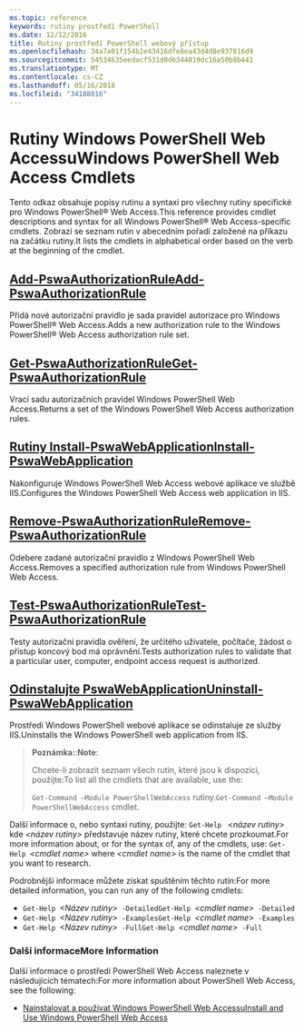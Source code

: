 ```yaml
---
ms.topic: reference
keywords: rutiny prostředí PowerShell
ms.date: 12/12/2016
title: Rutiny prostředí PowerShell webový přístup
ms.openlocfilehash: 34a7a01f154b2e43416dfe8ea43d4d8e937816d9
ms.sourcegitcommit: 54534635eedacf531d8d6344019dc16a50b8b441
ms.translationtype: MT
ms.contentlocale: cs-CZ
ms.lasthandoff: 05/16/2018
ms.locfileid: "34188016"
---
```

# <a name="windows-powershell-web-access-cmdlets"></a><span data-ttu-id="73021-103">Rutiny Windows PowerShell Web Accessu</span><span class="sxs-lookup"><span data-stu-id="73021-103">Windows PowerShell Web Access Cmdlets</span></span>

<span data-ttu-id="73021-104">Tento odkaz obsahuje popisy rutinu a syntaxi pro všechny rutiny specifické pro Windows PowerShell® Web Access.</span><span class="sxs-lookup"><span data-stu-id="73021-104">This reference provides cmdlet descriptions and syntax for all Windows PowerShell® Web Access-specific cmdlets.</span></span> <span data-ttu-id="73021-105">Zobrazí se seznam rutin v abecedním pořadí založené na příkazu na začátku rutiny.</span><span class="sxs-lookup"><span data-stu-id="73021-105">It lists the cmdlets in alphabetical order based on the verb at the beginning of the cmdlet.</span></span>

## <a name="add-pswaauthorizationruleadd-pswaauthorizationrulemd"></a>[<span data-ttu-id="73021-106">Add-PswaAuthorizationRule</span><span class="sxs-lookup"><span data-stu-id="73021-106">Add-PswaAuthorizationRule</span></span>](add-pswaauthorizationrule.md)

<span data-ttu-id="73021-107">Přidá nové autorizační pravidlo je sada pravidel autorizace pro Windows PowerShell® Web Access.</span><span class="sxs-lookup"><span data-stu-id="73021-107">Adds a new authorization rule to the Windows PowerShell® Web Access authorization rule set.</span></span>

## <a name="get-pswaauthorizationruleget-pswaauthorizationrulemd"></a>[<span data-ttu-id="73021-108">Get-PswaAuthorizationRule</span><span class="sxs-lookup"><span data-stu-id="73021-108">Get-PswaAuthorizationRule</span></span>](get-pswaauthorizationrule.md)

<span data-ttu-id="73021-109">Vrací sadu autorizačních pravidel Windows PowerShell Web Access.</span><span class="sxs-lookup"><span data-stu-id="73021-109">Returns a set of the Windows PowerShell Web Access authorization rules.</span></span>

## <a name="install-pswawebapplicationinstall-pswawebapplicationmd"></a>[<span data-ttu-id="73021-110">Rutiny Install-PswaWebApplication</span><span class="sxs-lookup"><span data-stu-id="73021-110">Install-PswaWebApplication</span></span>](install-pswawebapplication.md)

<span data-ttu-id="73021-111">Nakonfiguruje Windows PowerShell Web Access webové aplikace ve službě IIS.</span><span class="sxs-lookup"><span data-stu-id="73021-111">Configures the Windows PowerShell Web Access web application in IIS.</span></span>

## <a name="remove-pswaauthorizationruleremove-pswaauthorizationrulemd"></a>[<span data-ttu-id="73021-112">Remove-PswaAuthorizationRule</span><span class="sxs-lookup"><span data-stu-id="73021-112">Remove-PswaAuthorizationRule</span></span>](remove-pswaauthorizationrule.md)

<span data-ttu-id="73021-113">Odebere zadané autorizační pravidlo z Windows PowerShell Web Access.</span><span class="sxs-lookup"><span data-stu-id="73021-113">Removes a specified authorization rule from Windows PowerShell Web Access.</span></span>

## <a name="test-pswaauthorizationruletest-pswaauthorizationrulemd"></a>[<span data-ttu-id="73021-114">Test-PswaAuthorizationRule</span><span class="sxs-lookup"><span data-stu-id="73021-114">Test-PswaAuthorizationRule</span></span>](test-pswaauthorizationrule.md)

<span data-ttu-id="73021-115">Testy autorizační pravidla ověření, že určitého uživatele, počítače, žádost o přístup koncový bod má oprávnění.</span><span class="sxs-lookup"><span data-stu-id="73021-115">Tests authorization rules to validate that a particular user, computer, endpoint access request is authorized.</span></span>

## <a name="uninstall-pswawebapplicationuninstall-pswawebapplicationmd"></a>[<span data-ttu-id="73021-116">Odinstalujte PswaWebApplication</span><span class="sxs-lookup"><span data-stu-id="73021-116">Uninstall-PswaWebApplication</span></span>](uninstall-pswawebapplication.md)

<span data-ttu-id="73021-117">Prostředí Windows PowerShell webové aplikace se odinstaluje ze služby IIS.</span><span class="sxs-lookup"><span data-stu-id="73021-117">Uninstalls the Windows PowerShell web application from IIS.</span></span>

><span data-ttu-id="73021-118">**Poznámka:**:</span><span class="sxs-lookup"><span data-stu-id="73021-118">**Note**:</span></span>
>
><span data-ttu-id="73021-119">Chcete-li zobrazit seznam všech rutin, které jsou k dispozici, použijte:</span><span class="sxs-lookup"><span data-stu-id="73021-119">To list all the cmdlets that are available, use the:</span></span>
>
> <span data-ttu-id="73021-120">`Get-Command –Module PowerShellWebAccess` rutiny.</span><span class="sxs-lookup"><span data-stu-id="73021-120">`Get-Command –Module PowerShellWebAccess` cmdlet.</span></span>

<span data-ttu-id="73021-121">Další informace o, nebo syntaxi rutiny, použijte: `Get-Help ` *&lt;název rutiny&gt;* kde *&lt;název rutiny&gt;* představuje název rutiny, které chcete prozkoumat.</span><span class="sxs-lookup"><span data-stu-id="73021-121">For more information about, or for the syntax of, any of the cmdlets, use: `Get-Help `*&lt;cmdlet name&gt;* where *&lt;cmdlet name&gt;* is the name of the cmdlet that you want to research.</span></span>

<span data-ttu-id="73021-122">Podrobnější informace můžete získat spuštěním těchto rutin:</span><span class="sxs-lookup"><span data-stu-id="73021-122">For more detailed information, you can run any of the following cmdlets:</span></span>

- <span data-ttu-id="73021-123">`Get-Help `*&lt;Název rutiny&gt;*` -Detailed`</span><span class="sxs-lookup"><span data-stu-id="73021-123">`Get-Help `*&lt;cmdlet name&gt;*` -Detailed`</span></span>
- <span data-ttu-id="73021-124">`Get-Help `*&lt;Název rutiny&gt;*` -Examples`</span><span class="sxs-lookup"><span data-stu-id="73021-124">`Get-Help `*&lt;cmdlet name&gt;*` -Examples`</span></span>
- <span data-ttu-id="73021-125">`Get-Help `*&lt;Název rutiny&gt;*` -Full`</span><span class="sxs-lookup"><span data-stu-id="73021-125">`Get-Help `*&lt;cmdlet name&gt;*` -Full`</span></span>

### <a name="more-information"></a><span data-ttu-id="73021-126">Další informace</span><span class="sxs-lookup"><span data-stu-id="73021-126">More Information</span></span>

<span data-ttu-id="73021-127">Další informace o prostředí PowerShell Web Access naleznete v následujících tématech:</span><span class="sxs-lookup"><span data-stu-id="73021-127">For more information about PowerShell Web Access, see the following:</span></span>

- [<span data-ttu-id="73021-128">Nainstalovat a používat Windows PowerShell Web Accessu</span><span class="sxs-lookup"><span data-stu-id="73021-128">Install and Use Windows PowerShell Web Access</span></span>](../install-and-use-windows-powershell-web-access.md)